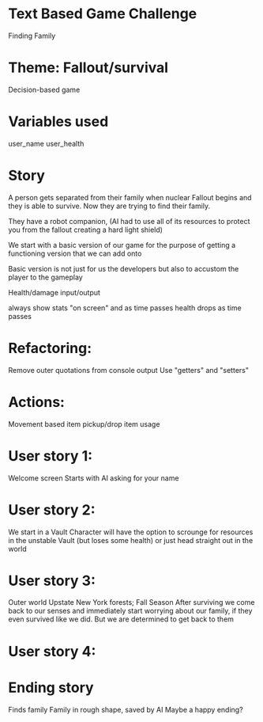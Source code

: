 
# Text Based Game Challenge 
Finding Family 

# Theme: Fallout/survival
Decision-based game

# Variables used
user_name
user_health

# Story
A person gets separated from their family when nuclear Fallout begins and they is able to survive. Now they are trying to find their family.

They have a robot companion, (AI had to use all of its resources to protect you from the fallout creating a hard light shield) 

We start with a basic version of our game for the purpose of getting a functioning version that we can add onto

Basic version is not just for us the developers but also to accustom the player to the gameplay

Health/damage input/output

always show stats "on screen" and as time passes health drops as time passes 

# Refactoring:
Remove outer quotations from console output
Use "getters" and "setters"

# Actions:
Movement based 
item pickup/drop
item usage 

# User story 1:

Welcome screen 
    Starts with AI asking for your name 

# User story 2:

We start in a Vault 
    Character will have the option to scrounge for resources in the unstable Vault (but loses some health) or just head straight out in the world 

# User story 3:
Outer world
    Upstate New York forests; Fall Season
    After surviving we come back to our senses and immediately start worrying about our family, if they even survived like we did. But we are determined to get back to them

# User story 4:





# Ending story
Finds family
    Family in rough shape, saved by AI
    Maybe a happy ending?
